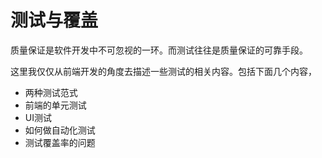 # 测试与覆盖

质量保证是软件开发中不可忽视的一环。而测试往往是质量保证的可靠手段。

这里我仅仅从前端开发的角度去描述一些测试的相关内容。包括下面几个内容，

- 两种测试范式
- 前端的单元测试
- UI测试
- 如何做自动化测试
- 测试覆盖率的问题